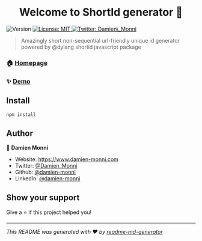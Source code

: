 <h1 align="center">Welcome to ShortId generator 👋</h1>
<p>
  <img alt="Version" src="https://img.shields.io/badge/version-1.0.0-blue.svg?cacheSeconds=2592000" />
  <a href="#" target="_blank">
    <img alt="License: MIT" src="https://img.shields.io/badge/License-MIT-yellow.svg" />
  </a>
  <a href="https://twitter.com/Damien\_Monni" target="_blank">
    <img alt="Twitter: Damien\_Monni" src="https://img.shields.io/twitter/follow/Damien\_Monni.svg?style=social" />
  </a>
</p>

> Amazingly short non-sequential url-friendly unique id generator powered by @dylang shortid javascript package

### 🏠 [Homepage](https://shortid.netlify.com)

### ✨ [Demo](https://shortid.netlify.com)

## Install

```sh
npm install
```

## Author

👤 **Damien Monni**

- Website: https://www.damien-monni.com
- Twitter: [@Damien_Monni](https://twitter.com/Damien_Monni)
- Github: [@damien-monni](https://github.com/damien-monni)
- LinkedIn: [@damien-monni](https://linkedin.com/in/damien-monni)

## Show your support

Give a ⭐️ if this project helped you!

---

_This README was generated with ❤️ by [readme-md-generator](https://github.com/kefranabg/readme-md-generator)_
